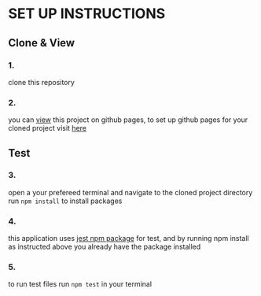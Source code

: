 # SET UP INSTRUCTIONS


## Clone & View
### 1.
clone this repository

### 2.
you can [view](https://amarachiugwu.github.io/trying_out_github_pages) this project on github pages, to set up github pages for your cloned project visit [here](https://docs.github.com/en/pages/getting-started-with-github-pages/creating-agithub-pages-site)


## Test
### 3.
open a your prefereed terminal and navigate to the cloned project directory run `npm install` to install packages

### 4.
this application uses [jest npm package](https://www.npmjs.com/package/jest) for test, and by running npm install as instructed above you already have the package installed

### 5.
to run test files run `npm test` in your terminal